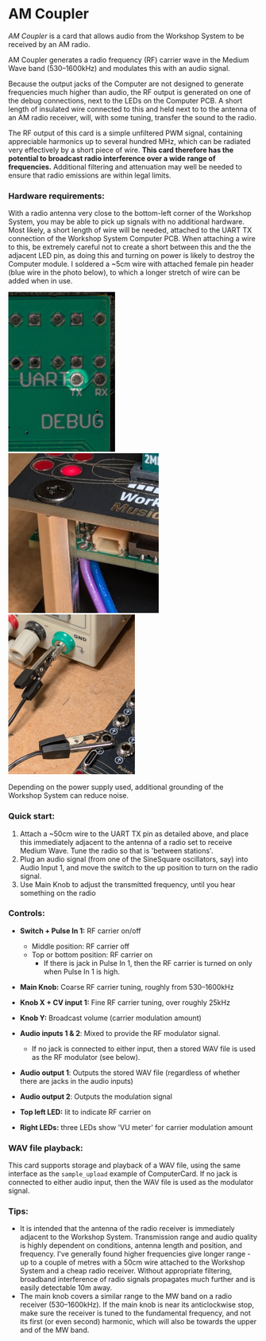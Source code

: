# AM Coupler

*AM Coupler* is a card that allows audio from the Workshop System to be received by an AM radio.


AM Coupler generates a radio frequency (RF) carrier wave in the Medium Wave band (530–1600kHz) and modulates this with an audio signal.

Because the output jacks of the Computer are not designed to generate frequencies much higher than audio, the RF output is generated on one of the debug connections, next to the LEDs on the Computer PCB. A short length of insulated wire connected to this and held next to to the antenna of an AM radio receiver, will, with some tuning, transfer the sound to the radio.

The RF output of this card is a simple unfiltered PWM signal, containing appreciable harmonics up to several hundred MHz, which can be radiated very effectively by a short piece of  wire. **This card therefore has the potential to broadcast radio interference over a wide range of frequencies.**  Additional filtering and attenuation may well be needed to ensure that radio emissions are within legal limits.

### Hardware requirements:

With a radio antenna very close to the bottom-left corner of the Workshop System, you may be able to pick up signals with no additional hardware. Most likely, a short length of wire will be needed, attached to the UART TX connection of the Workshop System Computer PCB. When attaching a wire to this, be extremely careful not to create a short between this and the the adjacent LED pin, as doing this and turning on power is likely to destroy the Computer module. I soldered a ~5cm wire with attached female pin header (blue wire in the photo below), to which a longer stretch of wire can be added when in use.

<img src="docs/txpin.jpg"><img src="docs/soldering.jpg"><img src="docs/grounding.jpg">

Depending on the power supply used, additional grounding of the Workshop System can reduce noise.

### Quick start:
1. Attach a ~50cm wire to the UART TX pin as detailed above, and place this immediately adjacent to the antenna of a radio set to receive Medium Wave. Tune the radio so that is 'between stations'.
2. Plug an audio signal (from one of the SineSquare oscillators, say) into Audio Input 1, and move the switch to the up position to turn on the radio signal. 
3. Use Main Knob to adjust the transmitted frequency, until you hear something on the radio


### Controls:

* **Switch + Pulse In 1:** RF carrier on/off
    * Middle position: RF carrier off
    * Top or bottom position: RF carrier on
        * If there is jack in Pulse In 1, then the RF carrier is turned on only when Pulse In 1 is high. 
* **Main Knob:** Coarse RF carrier tuning, roughly from 530–1600kHz
* **Knob X + CV input 1:** Fine RF carrier tuning, over roughly 25kHz
* **Knob Y:** Broadcast volume (carrier modulation amount)
* **Audio inputs 1 & 2**: Mixed to provide the RF modulator signal. 
    * If no jack is connected to either input, then a stored WAV file is used as the RF modulator (see below).
* **Audio output 1**: Outputs the stored WAV file (regardless of whether there are jacks in the audio inputs)
* **Audio output 2**: Outputs the modulation signal


* **Top left LED:** lit to indicate RF carrier on
* **Right LEDs:** three LEDs show 'VU meter' for carrier modulation amount

### WAV file playback:
This card supports storage and playback of a WAV file, using the same interface as the `sample_upload` example of ComputerCard. If no jack is connected to either audio input, then the WAV file is used as the modulator signal. 


### Tips:

* It is intended that the antenna of the radio receiver is immediately adjacent to the Workshop System. Transmission range and audio quality is highly dependent on conditions, antenna length and position, and frequency. I've generally found higher frequencies give longer range - up to a couple of metres with a 50cm wire attached to the Workshop System and a cheap radio receiver. Without appropriate filtering, broadband interference of radio signals propagates much further and is easily detectable 10m away.
* The main knob covers a similar range to the MW band on a radio receiver (530–1600kHz). If the main knob is near its anticlockwise stop, make sure the receiver is tuned to the fundamental frequency, and not its first (or even second) harmonic, which will also be towards the upper and of the MW band. 
